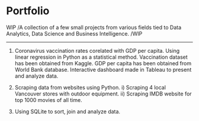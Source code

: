 # Portfolio
WIP /A collection of a few small projects from various fields tied to Data Analytics, Data Science and Business Intelligence. /WIP

_________

1) Coronavirus vaccination rates corelated with GDP per capita. Using linear regression in Python as a statistical method. Vaccination dataset has been obtained from Kaggle. GDP per capita has been obtained from World Bank database. Interactive dashboard made in Tableau to present and analyze data.

2) Scraping data from websites using Python. i) Scraping 4 local Vancouver stores with outdoor equipment. ii) Scraping IMDB website for top 1000 movies of all time.

3) Using SQLite to sort, join and analyze data.
